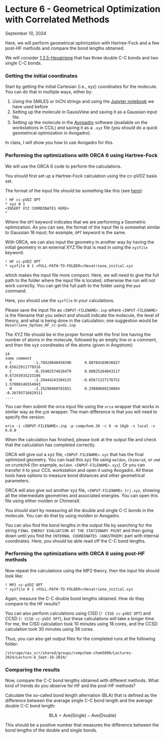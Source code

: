 # Lecture 6 - Geometrical Optimization with Correlated Methods 

September 10, 2024 

Here, we will perform geometrical optimization with Hartree-Fock and a few post-HF methods and compare the bond lengths obtained. 

We will consider [1,3,5-Hexatriene](https://pubchem.ncbi.nlm.nih.gov/compound/1_3_5-Hexatriene) that has three double C-C bonds and two single C-C bonds. 

### Getting the initial coordinates

Start by getting the initial Cartesian (i.e., xyz) coordinates for the molecule. You can do that in multiple ways, either by:
1. Using the SMILES or InChl strings and using the [Jupyter notebook](https://colab.research.google.com/github/valsson-group/UNT-Chem5660-Fall2024/blob/main/Python-JupyterNotebooks/SMILES_InChI_Molecular_Representations.ipynb) we have used before
2. Setting up the molecule in GaussView and saving it as a Gaussian input file. 
3. Setting up the molecule in the [Avogadro](https://avogadro.cc/) software (available on the workstations in CCIL) and saving it as a `.xyz` file (you should do a quick geometrical optimization in Avogadro). 

In class, I will show you how to use Avogadro for this. 

### Performing the optimizations with ORCA 6 using Hartree-Fock 

We will use the ORCA 6 code to perform the calculations. 

You should first set up a Hartree-Fock calculation using the cc-pVDZ basis set. 

The format of the input file should be something like this (see [here](https://www.faccts.de/docs/orca/6.0/tutorials/prop/geoopt.html)):
```
! HF cc-pVDZ OPT
* xyz 0 1
<INSERT XYZ COORDINATES HERE>
*
```
Where the `OPT` keyword indicates that we are performing a Geometric optimization. As you can see, the format of the input file is somewhat similar to Gaussian 16 input; for example, `OPT` keyword is the same. 

With ORCA, we can also input the geometry in another way by having the initial geometry in an external XYZ file that is read in using the `xyzfile` keyword:
```
! HF cc-pVDZ OPT
* xyzfile 0 1 <FULL-PATH-TO-FOLDER>/Hexatriene_initial.xyz
```
which makes the input file more compact. Here, we will need to give the full path to the folder where the input file is located, otherwise the run will not work correctly. You can get the full path to the folder using the `pwd` command. 

Here, you should use the `xyzfile` in your calculations. 

Please save the input file as `<INPUT-FILENAME>.inp` where `<INPUT-FILENAME>` is the filename that you select and should indicate the molecule, the level of theory, and what is being done in the calculation; one suggestion would be `Hexatriene_OptGeo_HF_cc-pvdz.inp`

The XYZ file should be in the proper format with the first line having the number of atoms in the molecule, followed by an empty line or a comment, and then the xyz coordinates of the atoms (given in Angstrom):
```
14
some comment 
  C          -1.70420040450396      0.08784169636927      0.65622911779316
  C          -0.35402574626479      0.00825264043117      0.67293935233106
  H          -2.29444243204125     -0.05671327176751      1.57008146554943
  H          -2.25298460781051      0.29880660230864     -0.26793716029311
....
```

You can then submit the orca input file using the `orca` wrapper that works in similar way as the `g16` wrapper. The main difference is that you will need to specify the version. 
```
orca -i <INPUT-FILENAME>.inp -p compchem.36 -c 9 -m 16gb -s local -v 6.0.0 
```

When the calculation has finished, please look at the output file and check that the calculation has completed correctly. 

ORCA will give out a xyz file,  `<INPUT-FILENAME>.xyz` that has the final optimized geometry. You can load this xyz file using `molden`, `ChimeraX`, or `vmd` on cruntch4 (for example, `molden <INPUT-FILENAME>.xyz`). Or you can transfer it to your CCIL workstation and open it using Avogadro. All these tools have options to measure bond distances and other geometrical parameters. 

ORCA will also give out another xyz file, `<INPUT-FILENAME>_trj.xyz`, showing all the intermediate geometries and associated energies. You can open this file using either molden or ChimeraX. 

You should start by measuring all the double and single C-C bonds in the molecule. You can do that by using molden or Avogadro. 

You can also find the bond lengths in the output file by searching for the string `FINAL ENERGY EVALUATION AT THE STATIONARY POINT` and then going down until you find the `INTERNAL COORDINATES (ANGSTROEM)` part with internal coordinates. Here, you should be able read off the C-C bond lengths. 

### Performing the optimizations with ORCA 6 using post-HF methods

Now repeat the calculations using the MP2 theory, then the input file should look like:
```
! MP2 cc-pVDZ OPT
* xyzfile 0 1 <FULL-PATH-TO-FOLDER>/Hexatriene_initial.xyz
```

Again, measure the C-C double bond lengths obtained. How do they compare to the HF results? 

You can also perform calculations using CISD (`! CISD cc-pVDZ OPT`) and CCSD (`! CCSD cc-pVDZ OPT`), but these calculations will take a longer time. For me, the CISD calculation took 10 minutes using 18 cores, and the CCSD calculation took 30 minutes using 36 cores. 

Thus, you can also get output files for the completed runs at the following folder:
```
/storage/nas_scr/shared/groups/compchem-chem5600/Lectures-2024/Lecture-6_Sept-10-2024/
```

### Comparing the results

Now, compare the C-C bond lengths obtained with different methods. What kind of trends do you observe for HF and the post-HF methods? 

Calculate the so-called bond length alternation (BLA) that is defined as the difference between the average single C-C bond length and the average double C-C bond length:

$$\mathrm{BLA}=\mathrm{Ave}(\mathrm{Single}) - \mathrm{Ave}(\mathrm{Double})$$

This should be a positive number that measures the difference between the bond lengths of the double and single bonds. 















